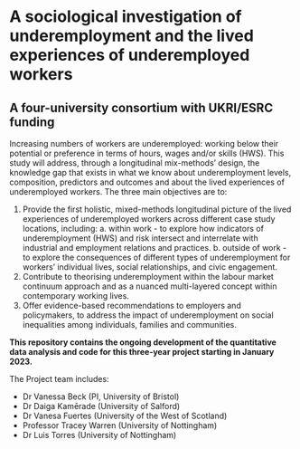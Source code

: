 # A sociological investigation of underemployment and the lived experiences of underemployed workers

## A four-university consortium with UKRI/ESRC funding

Increasing numbers of workers are underemployed: working below their potential or preference in terms of hours, wages and/or skills (HWS). This study will address, through a longitudinal mix-methods’ design, the knowledge gap that exists in what we know about underemployment levels, composition, predictors and outcomes and about the lived experiences of underemployed workers. The three main objectives are to: 
1.	Provide the first holistic, mixed-methods longitudinal picture of the lived experiences of underemployed workers across different case study locations, including:
    a.	within work - to explore how indicators of underemployment (HWS) and risk intersect and interrelate with industrial and employment relations and practices. 
    b.	outside of work - to explore the consequences of different types of underemployment for workers’ individual lives, social relationships, and civic engagement. 
2.	Contribute to theorising underemployment within the labour market continuum approach and as a nuanced multi-layered concept within contemporary working lives.
3.	Offer evidence-based recommendations to employers and policymakers, to address the impact of underemployment on social inequalities among individuals, families and communities.

**This repository contains the ongoing development of the quantitative data analysis and code for this three-year project starting in January 2023.**

The Project team includes:
- Dr Vanessa Beck (PI, University of Bristol)
- Dr Daiga Kamērade (University of Salford)
- Dr Vanesa Fuertes (University of the West of Scotland)
- Professor Tracey Warren (University of Nottingham)
- Dr Luis Torres (University of Nottingham)

